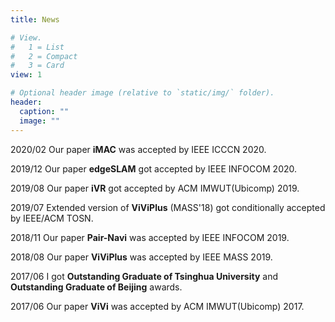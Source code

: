 ```yaml
---
title: News

# View.
#   1 = List
#   2 = Compact
#   3 = Card
view: 1

# Optional header image (relative to `static/img/` folder).
header:
  caption: ""
  image: ""
---
```


<i class="fa fa-bell"></i> 2020/02 Our paper **iMAC** was accepted by IEEE ICCCN 2020.

<i class="fa fa-bell"></i> 2019/12 Our paper **edgeSLAM** got accepted by IEEE INFOCOM 2020.

<i class="fa fa-bell"></i> 2019/08 Our paper **iVR** got accepted by ACM IMWUT(Ubicomp) 2019.

<i class="fa fa-bell"></i> 2019/07 Extended version of **ViViPlus** (MASS'18) got conditionally accepted by IEEE/ACM TOSN.

<i class="fa fa-bell"></i> 2018/11 Our paper **Pair-Navi** was accepted by IEEE INFOCOM 2019.

<i class="fa fa-bell"></i> 2018/08 Our paper **ViViPlus** was accepted by IEEE MASS 2019.

<i class="fa fa-bell"></i> 2017/06 I got **Outstanding Graduate of Tsinghua University** and **Outstanding Graduate of Beijing** awards.

<i class="fa fa-bell"></i> 2017/06 Our paper **ViVi** was accepted by ACM IMWUT(Ubicomp) 2017.